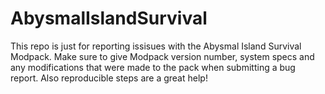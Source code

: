 # AbysmalIslandSurvival
This repo is just for reporting issisues with the 
Abysmal Island Survival Modpack.
Make sure to give Modpack version number, system specs and any modifications that were made to the pack when submitting a bug report. Also reproducible steps are a great help!
